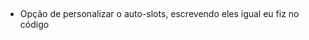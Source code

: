 <style>
    div {
        height: 100%;
        display: flex;
        align-items: center;
        ul {
            display: flex;
            flex-direction: column;
            gap: 1rem;
        }
    }
</style>
<div>
    <ul>
        <li>Opção de personalizar o auto-slots, escrevendo eles igual eu fiz no código</li>
    </ul>
</div>
